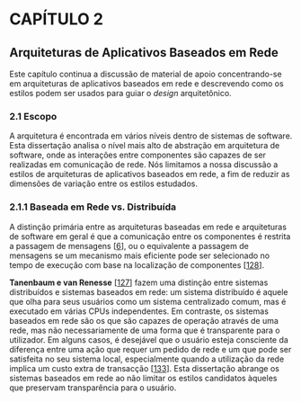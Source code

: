 # CAPÍTULO 2

## Arquiteturas de Aplicativos Baseados em Rede

Este capítulo continua a discussão de material de apoio concentrando-se em arquiteturas de aplicativos baseados em rede e descrevendo como os estilos podem ser usados ​​para guiar o *design* arquitetônico.


### 2.1 Escopo

A arquitetura é encontrada em vários níveis dentro de sistemas de software. Esta dissertação analisa o nível mais alto de abstração em arquitetura de software, onde as interações entre componentes são capazes de ser realizadas em comunicação de rede. Nós limitamos a nossa discussão a estilos de arquiteturas de aplicativos baseados em rede, a fim de reduzir as dimensões de variação entre os estilos estudados.

### 2.1.1 Baseada em Rede vs. Distribuída

A distinção primária entre as arquiteturas baseadas em rede e arquiteturas de software em geral é que a comunicação entre os componentes é restrita a passagem de mensagens [[6](Referências.md#6)], ou o equivalente a passagem de mensagens se um mecanismo mais eficiente pode ser selecionado no tempo de execução com base na localização de componentes [[128](Referências.md#128)].

**Tanenbaum e van Renesse** [[127](Referências.md#127)] fazem uma distinção entre sistemas distribuídos e sistemas baseados em rede: um sistema distribuído é aquele que olha para seus usuários como um sistema centralizado comum, mas é executado em várias CPUs independentes. Em contraste, os sistemas baseados em rede são os que são capazes de operação através de uma rede, mas não necessariamente de uma forma que é transparente para o utilizador. Em alguns casos, é desejável que o usuário esteja consciente da diferença entre uma ação que requer um pedido de rede e um que pode ser satisfeita no seu sistema local, especialmente quando a utilização da rede implica um custo extra de transacção [[133](Referências.md#133)]. Esta dissertação abrange os sistemas baseados em rede ao não limitar os estilos candidatos àqueles que preservam transparência para o usuário.

